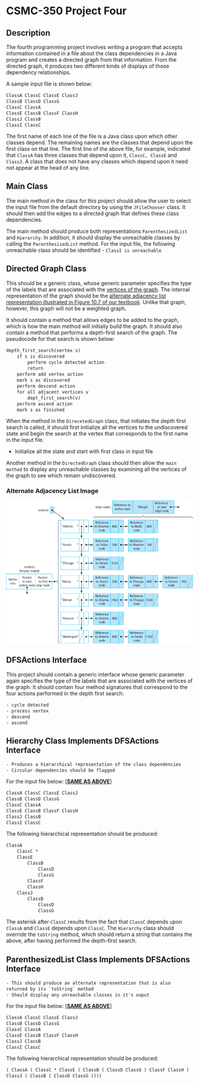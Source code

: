 # CSMC-350 Project Four

## Description

The fourth programming project involves writing a program that accepts information contained in a file about
the class dependencies in a Java program and creates a directed graph from that information. From the directed
graph, it produces two different kinds of displays of those dependency relationships.

A sample input file is shown below:

```text
ClassA ClassC ClassE ClassJ
ClassB ClassD ClassG
ClassC ClassA 
ClassE ClassB ClassF ClassH 
ClassJ ClassB 
ClassI ClassC
```

The first name of each line of the file is  a Java class upon which other classes depend. The remaining names are
the classes that depend upon the first class on that line. The first line of the above file, for example, indicated
that `ClassA` has three classes that depend upon it, `ClassC, ClassE` and `ClassJ`. A class that does not have any
classes which depend upon it need not appear at the head of any line.

## Main Class

The main method in the class for this project should allow the user to select the input file from the default directory
by using the `JFileChooser` class. It should then add the edges to a directed graph that defines these class 
dependencies.

The main method should produce both representations `ParenthesizedList` and `Hierarchy`. In addition, it should display
the unreachable classes by calling the `ParenthesizedList` method. For the input file, the following unreachable class
should be identified - `ClassI is unreachable`

## Directed Graph Class

This should be a generic class, whose generic parameter specifies the type of the labels that are associated with the 
<u>vertices of the graph</u>. The internal representation of the graph should be the <u>alternate adjacency list
representation illustrated in Figure 10.7 of our textbook</u>. Unlike that graph, however, this graph will not be a 
weighted graph.

It should contain a method that allows edges to be added to the graph, which is how the main method will initially 
build the graph. It should also contain a method that performs a depth-first search of the graph. The pseudocode 
for that search is shown below:

```text
depth_first_search(vertex s)
    if s is discovered
        perform cycle detected action
        return
    perform add vertex action
    mark s as discovered
    perform descend action
    for all adjacent vertices v
        dept_first_search(v)
    perform ascend action
    mark s as finished 
```

When the method in the `DirecetedGraph` class, that initiates the depth first search is called, it should first 
initialize all the vertices to the undiscovered state and begin the search at
the vertex that corresponds to the first name in the input file.

- Initialize all the state and start with first class in input file

Another method in the `DirectedGraph` class should then allow the `main method` to display any unreachable classes by
examining all the vertices of the graph to see which remain undiscovered.

### Alternate Adjacency List Image 

![alternate-adjacency-list](./alternate-adjacency-list.jpg)

## DFSActions Interface

This project should contain a generic interface whose generic parameter again specifies the type of the labels that are
associated with the vertices of the graph. It should contain four method signatures that correspond to the four actions
performed in the depth first search:

    - cycle detected
    - process vertex
    - descend 
    - ascend

## Hierarchy Class Implements DFSActions Interface

    - Produces a hierarchical representation of the class dependencies 
    - Circular dependencies should be flagged

For the input file below: [<b><u>SAME AS ABOVE</u></b>]

```text
ClassA ClassC ClassE ClassJ
ClassB ClassD ClassG
ClassC ClassA 
ClassE ClassB ClassF ClassH 
ClassJ ClassB 
ClassI ClassC
```

The following hierarchical representation should be produced:

```text
ClassA 
    ClassC * 
    ClassE 
        ClassB 
            ClassD 
            ClassG 
        ClassF 
        ClassH 
    ClassJ 
        ClassB 
            ClassD 
            ClassG
```

The asterisk after `ClassC` results from the fact that `ClassC` depends upon `ClassA` and `ClassE` depends upon 
`ClassC`. The `Hierarchy` class should override the `toString` method, which should return a string that contains the 
above, after having performed the depth-first search. 

## ParenthesizedList Class Implements DFSActions Interface

    - This should produce an alternate representation that is also returned by its `toString` method
    - Should display any unreachable classes in it's ouput

For the input file below: [<b><u>SAME AS ABOVE</u></b>]

```text
ClassA ClassC ClassE ClassJ
ClassB ClassD ClassG
ClassC ClassA 
ClassE ClassB ClassF ClassH 
ClassJ ClassB 
ClassI ClassC
```

The following hierarchical representation should be produced:

```text
( ClassA ( ClassC * ClassE ( ClassB ( ClassD ClassG ) ClassF ClassH ) ClassJ ( ClassB ( ClassD ClassG ))))
```
